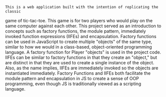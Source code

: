     This is a web application built with the intention of replicating the classic
game of tic-tac-toe. This game is for two players who would play on the same
computer against each other. This project served as an introduction to
concepts such as factory functions, the module pattern, immediately invoked
function expressions (IIFEs) and encapsulation. 
    Factory functions can be used in JavaScript to create multiple "objects" of the 
same type, similar to how we would in a class-based, object-oriented programming language. A factory function for Player "objects" is used in the project code. 
IIFEs can be similar to factory functions in that they create an "object," but 
are distinct in that they are used to create a single instance of the object. 
Also, as the name implies, IIFEs are immediately invoked so the objects are instantiated immediately. Factory Functions and IIFEs both facilitate the
module pattern and encapsulation in JS to create a sense of OOP programming,
even though JS is traditionally viewed as a scripting language.
